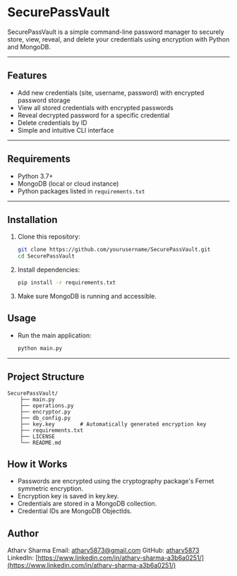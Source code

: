 # SecurePassVault

SecurePassVault is a simple command-line password manager to securely store, view, reveal, and delete your credentials using encryption with Python and MongoDB.

---

## Features

- Add new credentials (site, username, password) with encrypted password storage
- View all stored credentials with encrypted passwords
- Reveal decrypted password for a specific credential
- Delete credentials by ID
- Simple and intuitive CLI interface

---

## Requirements

- Python 3.7+
- MongoDB (local or cloud instance)
- Python packages listed in `requirements.txt`

---

## Installation

1. Clone this repository:

   ```bash
   git clone https://github.com/yourusername/SecurePassVault.git
   cd SecurePassVault

2. Install dependencies:
    ```bash
    pip install -r requirements.txt

3. Make sure MongoDB is running and accessible.

## Usage

- Run the main application:
    ```bash
    python main.py

---

## Project Structure
    SecurePassVault/
        ├── main.py
        ├── operations.py
        ├── encryptor.py
        ├── db_config.py
        ├── key.key        # Automatically generated encryption key
        ├── requirements.txt
        ├── LICENSE
        └── README.md

## How it Works
- Passwords are encrypted using the cryptography package's Fernet symmetric encryption.
- Encryption key is saved in key.key.
- Credentials are stored in a MongoDB collection.
- Credential IDs are MongoDB ObjectIds.

## Author

Atharv Sharma
Email: atharv5873@gmail.com
GitHub: [atharv5873](https://github.com/atharv5873)  
LinkedIn: [https://www.linkedin.com/in/atharv-sharma-a3b6a0251/](https://www.linkedin.com/in/atharv-sharma-a3b6a0251/)
